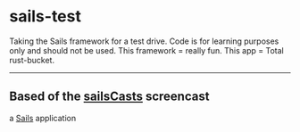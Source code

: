 # sails-test

Taking the Sails framework for a test drive. Code is for learning purposes only and
should not be used. This framework = really fun. This app = Total rust-bucket.

----

## Based of the [sailsCasts](irlnathan.github.io/sailscasts/) screencast

a [Sails](http://sailsjs.org) application
